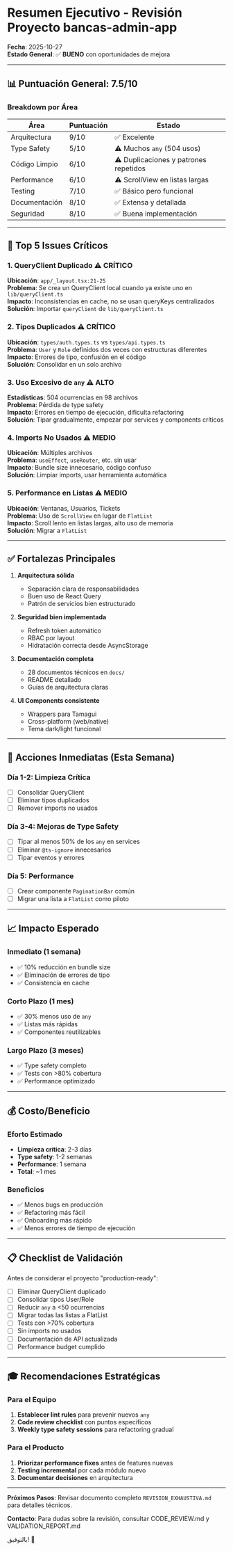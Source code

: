 # Resumen Ejecutivo - Revisión Proyecto bancas-admin-app

**Fecha**: 2025-10-27  
**Estado General**: ✅ **BUENO** con oportunidades de mejora

---

## 📊 Puntuación General: 7.5/10

### Breakdown por Área
| Área | Puntuación | Estado |
|------|------------|--------|
| Arquitectura | 9/10 | ✅ Excelente |
| Type Safety | 5/10 | ⚠️ Muchos `any` (504 usos) |
| Código Limpio | 6/10 | ⚠️ Duplicaciones y patrones repetidos |
| Performance | 6/10 | ⚠️ ScrollView en listas largas |
| Testing | 7/10 | ✅ Básico pero funcional |
| Documentación | 8/10 | ✅ Extensa y detallada |
| Seguridad | 8/10 | ✅ Buena implementación |

---

## 🎯 Top 5 Issues Críticos

### 1. QueryClient Duplicado ⚠️ CRÍTICO
**Ubicación**: `app/_layout.tsx:21-25`  
**Problema**: Se crea un QueryClient local cuando ya existe uno en `lib/queryClient.ts`  
**Impacto**: Inconsistencias en cache, no se usan queryKeys centralizados  
**Solución**: Importar `queryClient` de `lib/queryClient.ts`

### 2. Tipos Duplicados ⚠️ CRÍTICO
**Ubicación**: `types/auth.types.ts` vs `types/api.types.ts`  
**Problema**: `User` y `Role` definidos dos veces con estructuras diferentes  
**Impacto**: Errores de tipo, confusión en el código  
**Solución**: Consolidar en un solo archivo

### 3. Uso Excesivo de `any` ⚠️ ALTO
**Estadísticas**: 504 ocurrencias en 98 archivos  
**Problema**: Pérdida de type safety  
**Impacto**: Errores en tiempo de ejecución, dificulta refactoring  
**Solución**: Tipar gradualmente, empezar por services y components críticos

### 4. Imports No Usados ⚠️ MEDIO
**Ubicación**: Múltiples archivos  
**Problema**: `useEffect`, `useRouter`, etc. sin usar  
**Impacto**: Bundle size innecesario, código confuso  
**Solución**: Limpiar imports, usar herramienta automática

### 5. Performance en Listas ⚠️ MEDIO
**Ubicación**: Ventanas, Usuarios, Tickets  
**Problema**: Uso de `ScrollView` en lugar de `FlatList`  
**Impacto**: Scroll lento en listas largas, alto uso de memoria  
**Solución**: Migrar a `FlatList`

---

## ✅ Fortalezas Principales

1. **Arquitectura sólida**
   - Separación clara de responsabilidades
   - Buen uso de React Query
   - Patrón de servicios bien estructurado

2. **Seguridad bien implementada**
   - Refresh token automático
   - RBAC por layout
   - Hidratación correcta desde AsyncStorage

3. **Documentación completa**
   - 28 documentos técnicos en `docs/`
   - README detallado
   - Guías de arquitectura claras

4. **UI Components consistente**
   - Wrappers para Tamagui
   - Cross-platform (web/native)
   - Tema dark/light funcional

---

## 🔧 Acciones Inmediatas (Esta Semana)

### Día 1-2: Limpieza Crítica
- [ ] Consolidar QueryClient
- [ ] Eliminar tipos duplicados
- [ ] Remover imports no usados

### Día 3-4: Mejoras de Type Safety
- [ ] Tipar al menos 50% de los `any` en services
- [ ] Eliminar `@ts-ignore` innecesarios
- [ ] Tipar eventos y errores

### Día 5: Performance
- [ ] Crear componente `PaginationBar` común
- [ ] Migrar una lista a `FlatList` como piloto

---

## 📈 Impacto Esperado

### Inmediato (1 semana)
- ✅ 10% reducción en bundle size
- ✅ Eliminación de errores de tipo
- ✅ Consistencia en cache

### Corto Plazo (1 mes)
- ✅ 30% menos uso de `any`
- ✅ Listas más rápidas
- ✅ Componentes reutilizables

### Largo Plazo (3 meses)
- ✅ Type safety completo
- ✅ Tests con >80% cobertura
- ✅ Performance optimizado

---

## 💰 Costo/Beneficio

### Eforto Estimado
- **Limpieza crítica**: 2-3 días
- **Type safety**: 1-2 semanas
- **Performance**: 1 semana
- **Total**: ~1 mes

### Beneficios
- ✅ Menos bugs en producción
- ✅ Refactoring más fácil
- ✅ Onboarding más rápido
- ✅ Menos errores de tiempo de ejecución

---

## 📋 Checklist de Validación

Antes de considerar el proyecto "production-ready":

- [ ] Eliminar QueryClient duplicado
- [ ] Consolidar tipos User/Role
- [ ] Reducir `any` a <50 ocurrencias
- [ ] Migrar todas las listas a FlatList
- [ ] Tests con >70% cobertura
- [ ] Sin imports no usados
- [ ] Documentación de API actualizada
- [ ] Performance budget cumplido

---

## 🎓 Recomendaciones Estratégicas

### Para el Equipo
1. **Establecer lint rules** para prevenir nuevos `any`
2. **Code review checklist** con puntos específicos
3. **Weekly type safety sessions** para refactoring gradual

### Para el Producto
1. **Priorizar performance fixes** antes de features nuevas
2. **Testing incremental** por cada módulo nuevo
3. **Documentar decisiones** en arquitectura

---

**Próximos Pasos**: Revisar documento completo `REVISION_EXHAUSTIVA.md` para detalles técnicos.

**Contacto**: Para dudas sobre la revisión, consultar CODE_REVIEW.md y VALIDATION_REPORT.md

 بالتوفيق! 🚀
